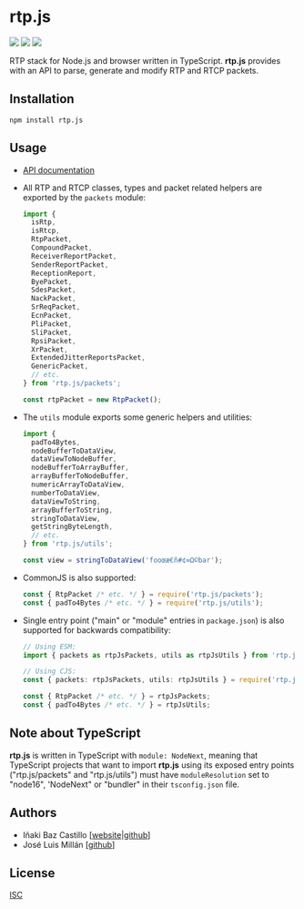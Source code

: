 # rtp.js

[![][npm-shield-rtp.js]][npm-rtp.js]
[![][github-actions-shield-rtp.js]][github-actions-rtp.js]
[![][github-actions-shield-docs]][github-actions-docs]

RTP stack for Node.js and browser written in TypeScript. **rtp.js** provides with an API to parse, generate and modify RTP and RTCP packets.

## Installation

```text
npm install rtp.js
```

## Usage

- [API documentation](https://versatica.github.io/rtp.js)

- All RTP and RTCP classes, types and packet related helpers are exported by the `packets` module:

  ```ts
  import {
  	isRtp,
  	isRtcp,
  	RtpPacket,
  	CompoundPacket,
  	ReceiverReportPacket,
  	SenderReportPacket,
  	ReceptionReport,
  	ByePacket,
  	SdesPacket,
  	NackPacket,
  	SrReqPacket,
  	EcnPacket,
  	PliPacket,
  	SliPacket,
  	RpsiPacket,
  	XrPacket,
  	ExtendedJitterReportsPacket,
  	GenericPacket,
  	// etc.
  } from 'rtp.js/packets';

  const rtpPacket = new RtpPacket();
  ```

- The `utils` module exports some generic helpers and utilities:

  ```ts
  import {
  	padTo4Bytes,
  	nodeBufferToDataView,
  	dataViewToNodeBuffer,
  	nodeBufferToArrayBuffer,
  	arrayBufferToNodeBuffer,
  	numericArrayToDataView,
  	numberToDataView,
  	dataViewToString,
  	arrayBufferToString,
  	stringToDataView,
  	getStringByteLength,
  	// etc.
  } from 'rtp.js/utils';

  const view = stringToDataView('fooœæ€ñ#¢∞Ω©bar');
  ```

- CommonJS is also supported:

  ```ts
  const { RtpPacket /* etc. */ } = require('rtp.js/packets');
  const { padTo4Bytes /* etc. */ } = require('rtp.js/utils');
  ```

- Single entry point ("main" or "module" entries in `package.json`) is also supported for backwards compatibility:

  ```ts
  // Using ESM:
  import { packets as rtpJsPackets, utils as rtpJsUtils } from 'rtp.js';

  // Using CJS:
  const { packets: rtpJsPackets, utils: rtpJsUtils } = require('rtp.js');

  const { RtpPacket /* etc. */ } = rtpJsPackets;
  const { padTo4Bytes /* etc. */ } = rtpJsUtils;
  ```

## Note about TypeScript

**rtp.js** is written in TypeScript with `module: NodeNext`, meaning that TypeScript projects that want to import **rtp.js** using its exposed entry points ("rtp.js/packets" and "rtp.js/utils") must have `moduleResolution` set to "node16", 'NodeNext" or "bundler" in their `tsconfig.json` file.

## Authors

- Iñaki Baz Castillo [[website](https://inakibaz.me)|[github](https://github.com/ibc/)]
- José Luis Millán [[github](https://github.com/jmillan/)]

## License

[ISC](./LICENSE)

[npm-shield-rtp.js]: https://img.shields.io/npm/v/rtp.js.svg
[npm-rtp.js]: https://npmjs.org/package/rtp.js
[github-actions-shield-rtp.js]: https://github.com/versatica/rtp.js/actions/workflows/rtp.js.yaml/badge.svg
[github-actions-rtp.js]: https://github.com/versatica/rtp.js/actions/workflows/rtp.js.yaml
[github-actions-shield-docs]: https://github.com/versatica/rtp.js/actions/workflows/docs.yaml/badge.svg
[github-actions-docs]: https://github.com/versatica/rtp.js/actions/workflows/docs.yaml

